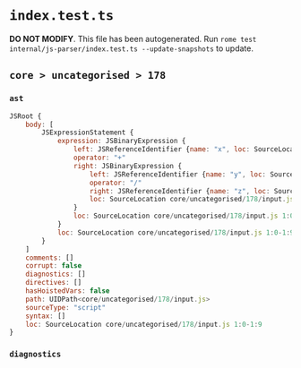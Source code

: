 # `index.test.ts`

**DO NOT MODIFY**. This file has been autogenerated. Run `rome test internal/js-parser/index.test.ts --update-snapshots` to update.

## `core > uncategorised > 178`

### `ast`

```javascript
JSRoot {
	body: [
		JSExpressionStatement {
			expression: JSBinaryExpression {
				left: JSReferenceIdentifier {name: "x", loc: SourceLocation core/uncategorised/178/input.js 1:0-1:1 (x)}
				operator: "+"
				right: JSBinaryExpression {
					left: JSReferenceIdentifier {name: "y", loc: SourceLocation core/uncategorised/178/input.js 1:4-1:5 (y)}
					operator: "/"
					right: JSReferenceIdentifier {name: "z", loc: SourceLocation core/uncategorised/178/input.js 1:8-1:9 (z)}
					loc: SourceLocation core/uncategorised/178/input.js 1:4-1:9
				}
				loc: SourceLocation core/uncategorised/178/input.js 1:0-1:9
			}
			loc: SourceLocation core/uncategorised/178/input.js 1:0-1:9
		}
	]
	comments: []
	corrupt: false
	diagnostics: []
	directives: []
	hasHoistedVars: false
	path: UIDPath<core/uncategorised/178/input.js>
	sourceType: "script"
	syntax: []
	loc: SourceLocation core/uncategorised/178/input.js 1:0-1:9
}
```

### `diagnostics`

```

```
